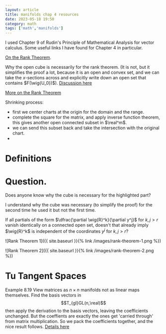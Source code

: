 ```yaml
---
layout: article
title: manifolds chap 4 resources
date: 2023-05-18 19:50
category: math
tags: ['math','manifolds']
---
```

I used Chapter 9 of Rudin's Principle of Mathematical Analysis for vector calculus. Some useful links I have found for Chapter 4 in particular.

[On the Rank Theorem](https://math.stackexchange.com/questions/2508104/rank-theorem-on-manifolds?rq=1). 

Why the open cube is necessarily for the rank theorem. (It is not, but it simplifies the proof a lot, because it is an open and convex set, and we can take the  $x$-sections across and explicitly write down an open set that contains $F(\wig{U_0})$). [Discussion here](https://math.stackexchange.com/questions/3029464/question-about-proof-of-the-rank-theorem-from-lees-smooth-manifolds)


[More on the Rank Theorem](https://math.stackexchange.com/questions/1016191/rank-theorem-proof)

Shrinking process:

- first we center charts at the origin for the domain and the range.
- complete the square for the matrix, and apply inverse function theorem, this gives another open connected subset in $\real^m$.
- we can send this subset back and take the intersection with the original chart.
- 

# Definitions


# Question.
Does anyone know why the cube is necessary for the highlighted part?

I understand why the cube was necessary (to simplify the proof) for the second time he used it but not the first time. 

If all partials of the form $\dfrac{\partial \wig{R}^k}{\partial y^j}$ for $k,j>r$ vanish identically on a connected open set, doesn't that already imply $\wig{R}^k$ is independent of the coordinates $y^j$ for $k,j>r$?

![Rank Theorem 1]({{ site.baseurl }}{% link /images/rank-theorem-1.png %})

![Rank Theorem 2]({{ site.baseurl }}{% link /images/rank-theorem-2.png %})

# Tu Tangent Spaces
Example 8.19
View matrices as $n\times n$ manifolds not as linear maps themselves. Find the basis vectors in $$T_{gI}GL(n,\real)$$ then apply the derivation to the basis vectors, leaving the coefficients unchanged. But the coeffients are exactly the ones get 'carried through' from matrix multiplication. So we pack the coefficients together, and the nice result follows. [Details here](https://math.stackexchange.com/questions/3246481/an-introduction-to-manifolds-loring-w-tu-example-8-19)